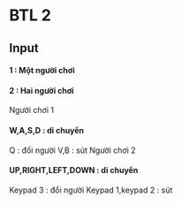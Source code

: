 <h1> BTL 2</h1>
<h2> Input </h2>
<h4> 1 : Một người chơi</h4>
<h4> 2 : Hai người chơi</h4
<h3> Người chơi 1</h3>
<h4> W,A,S,D : di chuyển</h4
<h4> Q : đổi người</h4
<h4> V,B : sút</h4

<h3> Người chơi 2</h3>
<h4> UP,RIGHT,LEFT,DOWN : di chuyển</h4
<h4> Keypad 3 : đổi người</h4
<h4> Keypad 1,keypad 2 : sút</h4

